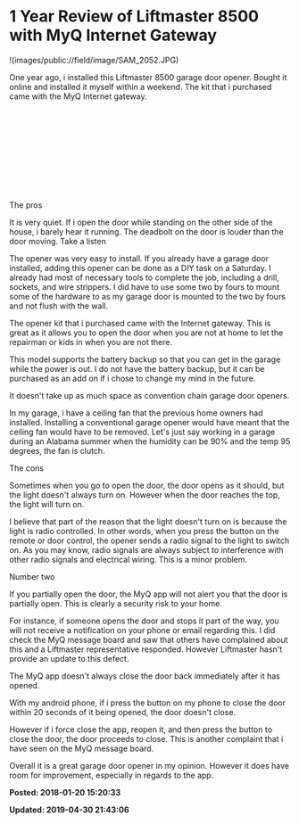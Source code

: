 # 1 Year Review of Liftmaster 8500 with MyQ Internet Gateway

!(images/public://field/image/SAM_2052.JPG)

One year ago, i installed this Liftmaster 8500 garage door opener. Bought it online and installed it myself within a weekend. The kit that i purchased came with the MyQ Internet gateway. 

<iframe width=""560"" height=""315"" src=""https://www.youtube.com/embed/ON0NbQmCXeo"" frameborder=""0"" allow=""autoplay; encrypted-media"" allowfullscreen></iframe>

The pros 

It is very quiet. If i open the door while standing on the other side of the house, i barely hear it running. The deadbolt on the door is louder than the door moving. Take a listen

The opener was very easy to install.  If you already have a garage door installed, adding this opener can be done as a DIY task on a Saturday. I already had most of necessary tools to complete the job, including a drill, sockets, and wire strippers. I did have to use some two by fours to mount some of the hardware to as my garage door is mounted to the two by fours and not flush with the wall.

The opener kit that i purchased came with the Internet gateway. This is great as it allows you to open the door when you are not at home to let the repairman or kids in when you are not there. 

This model supports the battery backup so that you can get in the garage while the power is out. I do not have the battery backup, but it can be purchased as an add on if i chose to change my mind in the future. 

It doesn't take up as much space as convention chain garage door openers. 

In my garage, i have a ceiling fan that the previous home owners had installed. Installing a conventional garage opener would have meant that the ceiling fan would have to be removed. Let's just say working in a garage during an Alabama summer when the humidity can be 90% and the temp 95 degrees, the fan is clutch. 

The cons 

Sometimes when you go to open the door, the door opens as it should, but the light doesn't always turn on. However when the door reaches the top, the light will turn on. 

I believe that part of the reason that the light doesn't turn on is because the light is radio controlled. In other words, when you press the button on the remote or door control, the opener sends a radio signal to the light to switch on. As you may know, radio signals are always subject to interference with other radio signals and electrical wiring. This is a minor problem. 

Number two 

If you partially open the door, the MyQ app will not alert you that the door is partially open. This is clearly a security risk to your home.

For instance, if someone opens the door and stops it part of the way, you will not receive a notification on your phone or email regarding this. 
I did check the MyQ message board and saw that others have complained about this and a Liftmaster representative responded. However Liftmaster hasn't provide an update to this defect. 

The MyQ app doesn't always close the door back immediately after it has opened. 

With my android phone, if i press the button on my phone to close the door within 20 seconds of it being opened, the door doesn't close. 

However if i force close the app, reopen it, and then press the button to close the door, the door proceeds to close. This is another complaint that i have seen on the MyQ message board. 

Overall it is a great garage door opener in my opinion.  However it does have room for improvement, especially in regards to the app. 

**Posted: 2018-01-20 15:20:33** 

**Updated: 2019-04-30 21:43:06** 


